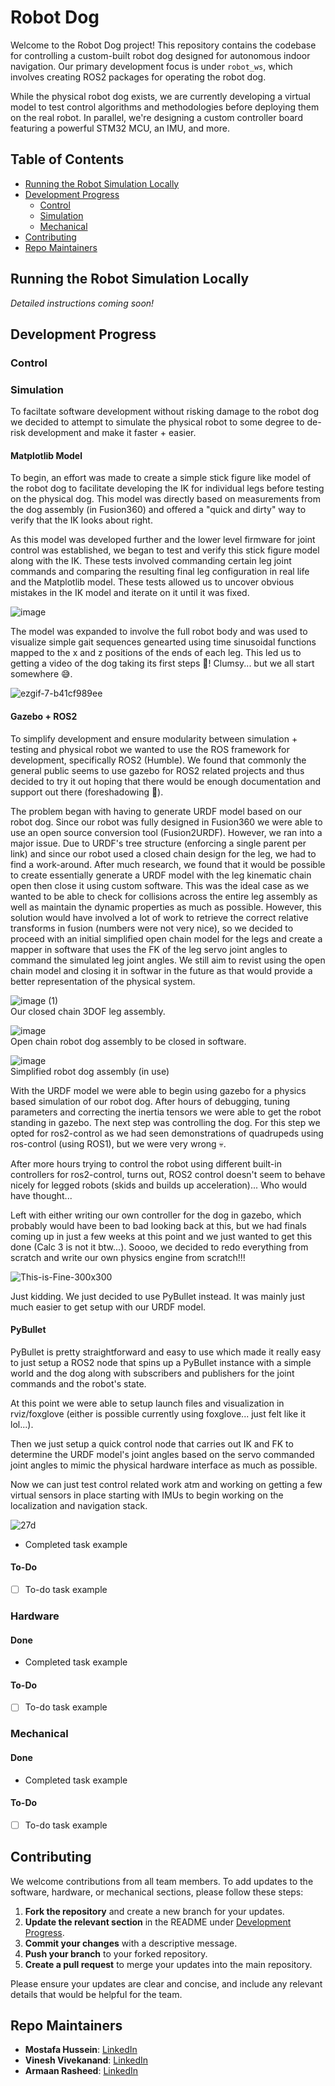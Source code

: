 # Robot Dog

Welcome to the Robot Dog project! This repository contains the codebase for controlling a custom-built robot dog designed for autonomous indoor navigation. Our primary development focus is under `robot_ws`, which involves creating ROS2 packages for operating the robot dog.

While the physical robot dog exists, we are currently developing a virtual model to test control algorithms and methodologies before deploying them on the real robot. In parallel, we're designing a custom controller board featuring a powerful STM32 MCU, an IMU, and more.

## Table of Contents

- [Running the Robot Simulation Locally](#running-the-robot-simulation-locally)
- [Development Progress](#development-progress)
  - [Control](#control)
  - [Simulation](#simulation)
  - [Mechanical](#mechanical)
- [Contributing](#contributing)
- [Repo Maintainers](#repo-maintainers)

## Running the Robot Simulation Locally

*Detailed instructions coming soon!*

## Development Progress

### Control

### Simulation
To faciltate software development without risking damage to the robot dog we decided to attempt to simulate the physical robot to some degree to de-risk development and make it faster + easier.

#### Matplotlib Model
To begin, an effort was made to create a simple stick figure like model of the robot dog to facilitate developing the IK for individual legs before testing on the physical dog. This model was directly based
on measurements from the dog assembly (in Fusion360) and offered a "quick and dirty" way to verify that the IK looks about right. 

As this model was developed further and the lower level firmware for joint control was established, we began to test and verify this stick figure model along with the IK. These tests involved commanding 
certain leg joint commands and comparing the resulting final leg configuration in real life and the Matplotlib model. These tests allowed us to uncover obvious mistakes
in the IK model and iterate on it until it was fixed. 

![image](https://github.com/user-attachments/assets/9e5253ad-311c-4a26-8528-d4dc2fbd1065)

The model was expanded to involve the full robot body and was used to visualize simple gait sequences genearted using time sinusoidal functions mapped to the x and z positions of the ends of each leg. This
led us to getting a video of the dog taking its first steps 🎉! Clumsy... but we all start somewhere 😅.

![ezgif-7-b41cf989ee](https://github.com/user-attachments/assets/2a597be4-6f1a-4240-a477-af5c312f57ea)

#### Gazebo + ROS2
To simplify development and ensure modularity between simulation + testing and physical robot we wanted to use the ROS framework for development, specifically ROS2 (Humble). We found that commonly the general
public seems to use gazebo for ROS2 related projects and thus decided to try it out hoping that there would be enough documentation and support out there (foreshadowing 🥲).

The problem began with having to generate URDF model based on our robot dog. Since our robot was fully designed in Fusion360 we were able to use an open source conversion tool (Fusion2URDF). However, we ran
into a major issue. Due to URDF's tree structure (enforcing a single parent per link) and since our robot used a closed chain design for the leg, we had to find a work-around. After much research, we found that
it would be possible to create essentially generate a URDF model with the leg kinematic chain open then close it using custom software. This was the ideal case as we wanted to be able to check for collisions 
across the entire leg assembly as well as maintain the dynamic properties as much as possible. However, this solution would have involved a lot of work to retrieve the correct relative transforms in fusion
(numbers were not very nice), so we decided to proceed with an initial simplified open chain model for the legs and create a mapper in software that uses the FK of the leg servo joint angles to command the
simulated leg joint angles. We still aim to revist using the open chain model and closing it in softwar in the future as that would provide a better representation of the physical system.

![image (1)](https://github.com/user-attachments/assets/81aa5075-6eb8-4f04-8016-077017ab4275)
</br>Our closed chain 3DOF leg assembly.

![image](https://github.com/user-attachments/assets/b28d3f52-7aac-47ef-b686-1f328761c2e6)
</br>Open chain robot dog assembly to be closed in software.

![image](https://github.com/user-attachments/assets/90abb5cf-f6da-44d5-989f-92a68b089e0a)
</br> Simplified robot dog assembly (in use)

With the URDF model we were able to begin using gazebo for a physics based simulation of our robot dog. After hours of debugging, tuning parameters and correcting the inertia tensors we were able to 
get the robot standing in gazebo. The next step was controlling the dog. For this step we opted for ros2-control as we had seen demonstrations of quadrupeds using ros-control (using ROS1), 
but we were very wrong 💀.

After more hours trying to control the robot using different built-in controllers for ros2-control, turns out, ROS2 control doesn't seem to behave nicely for legged robots (skids and builds up acceleration)...
Who would have thought...

Left with either writing our own controller for the dog in gazebo, which probably would have been to bad looking back at this, but we had finals coming up in just a few weeks at this point and we just wanted to get this done (Calc 3 is not it btw...). Soooo, we decided to redo everything from scratch and write our own physics engine from scratch!!!

![This-is-Fine-300x300](https://github.com/user-attachments/assets/330ddcf8-a036-4f90-bf46-c5fb8c103560)

Just kidding. We just decided to use PyBullet instead. It was mainly just much easier to get setup with our URDF model.

#### PyBullet
PyBullet is pretty straightforward and easy to use which made it really easy to just setup a ROS2 node that spins up a PyBullet instance with a simple world and the dog along with subscribers and publishers
for the joint commands and the robot's state.

At this point we were able to setup launch files and visualization in rviz/foxglove (either is possible currently using foxglove... just felt like it lol...).

Then we just setup a quick control node that carries out IK and FK to determine the URDF model's joint angles based on the servo commanded joint angles to mimic the physical hardware interface as much as possible.

Now we can just test control related work atm and working on getting a few virtual sensors in place starting with IMUs to begin working on the localization and navigation stack.

![27d](https://github.com/user-attachments/assets/a28fa524-6821-42e2-90c6-51e77854569a)


- Completed task example

#### To-Do

- [ ] To-do task example

### Hardware

#### Done

- Completed task example

#### To-Do

- [ ] To-do task example

### Mechanical

#### Done

- Completed task example

#### To-Do

- [ ] To-do task example
## Contributing

We welcome contributions from all team members. To add updates to the software, hardware, or mechanical sections, please follow these steps:

1. **Fork the repository** and create a new branch for your updates.
2. **Update the relevant section** in the README under [Development Progress](#development-progress).
3. **Commit your changes** with a descriptive message.
4. **Push your branch** to your forked repository.
5. **Create a pull request** to merge your updates into the main repository.

Please ensure your updates are clear and concise, and include any relevant details that would be helpful for the team.

## Repo Maintainers

- **Mostafa Hussein**: [LinkedIn](https://www.linkedin.com/in/mostafa-hussein-04/)
- **Vinesh Vivekanand**: [LinkedIn](https://www.linkedin.com/in/vinesh-vivekanand/)
- **Armaan Rasheed**: [LinkedIn](https://www.linkedin.com/in/armaan-rasheed-530229a0/)

